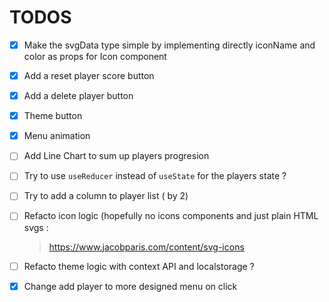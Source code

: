 # TODOS

- [x] Make the svgData type simple by implementing directly iconName and color as props for Icon component
- [x] Add a reset player score button
- [x] Add a delete player button
- [x] Theme button
- [x] Menu animation
- [ ] Add Line Chart to sum up players progresion

- [ ] Try to use `useReducer` instead of `useState` for the players state ?
- [ ] Try to add a column to player list ( by 2)

- [ ] Refacto icon logic (hopefully no icons components and just plain HTML svgs :
  > https://www.jacobparis.com/content/svg-icons
- [ ] Refacto theme logic with context API and localstorage ?
- [x] Change add player to more designed menu on click
